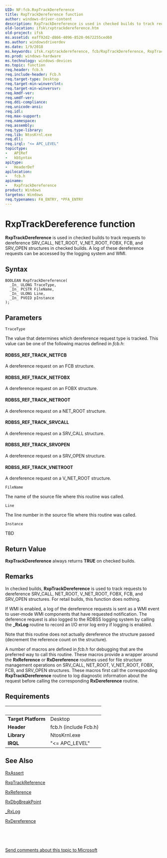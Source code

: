 ```yaml
---
UID: NF:fcb.RxpTrackDereference
title: RxpTrackDereference function
author: windows-driver-content
description: RxpTrackDereference is used in checked builds to track requests to dereference SRV_CALL, NET_ROOT, V_NET_ROOT, FOBX, FCB, and SRV_OPEN structures in checked builds. A log of these dereference requests can be accessed by the logging system and WMI.
old-location: ifsk\rxptrackdereference.htm
old-project: ifsk
ms.assetid: eaff92d2-d866-4096-8528-0672255ced60
ms.author: windowsdriverdev
ms.date: 1/9/2018
ms.keywords: ifsk.rxptrackdereference, fcb/RxpTrackDereference, RxpTrackDereference, rxref_60f3cce5-bd6b-47b9-a6cc-85b5ee027934.xml, RxpTrackDereference function [Installable File System Drivers]
ms.prod: windows-hardware
ms.technology: windows-devices
ms.topic: function
req.header: fcb.h
req.include-header: Fcb.h
req.target-type: Desktop
req.target-min-winverclnt: 
req.target-min-winversvr: 
req.kmdf-ver: 
req.umdf-ver: 
req.ddi-compliance: 
req.unicode-ansi: 
req.idl: 
req.max-support: 
req.namespace: 
req.assembly: 
req.type-library: 
req.lib: NtosKrnl.exe
req.dll: 
req.irql: "<= APC_LEVEL"
topictype:
-	APIRef
-	kbSyntax
apitype:
-	HeaderDef
apilocation:
-	fcb.h
apiname:
-	RxpTrackDereference
product: Windows
targetos: Windows
req.typenames: FA_ENTRY, *PFA_ENTRY
---
```



# RxpTrackDereference function
<b>RxpTrackDereference</b> is used in checked builds to track requests to dereference SRV_CALL, NET_ROOT, V_NET_ROOT, FOBX, FCB, and SRV_OPEN structures in checked builds. A log of these dereference requests can be accessed by the logging system and WMI.

## Syntax

````
BOOLEAN RxpTrackDereference(
  _In_ ULONG TraceType,
  _In_ PCSTR FileName,
  _In_ ULONG Line,
  _In_ PVOID pInstance
);
````

## Parameters

`TraceType`

The value that determines which dereference request type is tracked. This value can be one of the following macros defined in <i>fcb.h</i>:




#### RDBSS_REF_TRACK_NETFCB

A dereference request on an FCB structure.


#### RDBSS_REF_TRACK_NETFOBX

A dereference request on an FOBX structure.


#### RDBSS_REF_TRACK_NETROOT

A dereference request on a NET_ROOT structure.


#### RDBSS_REF_TRACK_SRVCALL

A dereference request on a SRV_CALL structure.


#### RDBSS_REF_TRACK_SRVOPEN

A dereference request on a SRV_OPEN structure.


#### RDBSS_REF_TRACK_VNETROOT

A dereference request on a V_NET_ROOT structure.

`FileName`

The name of the source file where this routine was called.

`Line`

The line number in the source file where this routine was called.

`Instance`

TBD


## Return Value

<b>RxpTrackDereference</b> always returns <b>TRUE</b> on checked builds.

## Remarks

In checked builds, <b>RxpTrackDereference</b> is used to track requests to dereference SRV_CALL, NET_ROOT, V_NET_ROOT, FOBX, FCB, and SRV_OPEN structures. For retail builds, this function does nothing.

If WMI is enabled, a log of the dereference requests is sent as a WMI event to user-mode WMI components that have requested notification. The deference request is also logged to the RDBSS logging system by calling the <b>_RxLog</b> routine to record an I/O error log entry if logging is enabled. 

Note that this routine does not actually dereference the structure passed (decrement the reference count on the structure).

A number of macros are defined in <i>fcb.h</i> for debugging that are the preferred way to call this routine. These macros provide a wrapper around the <b>RxReference</b> or <b>RxDereference</b> routines used for file structure management operations on SRV_CALL, NET_ROOT, V_NET_ROOT, FOBX, FCB, and SRV_OPEN structures. These macros first call the corresponding <b>RxpTrackDereference</b> routine to log diagnostic information about the request before calling the corresponding <b>RxDereference</b> routine.

## Requirements
| &nbsp; | &nbsp; |
| ---- |:---- |
| **Target Platform** | Desktop |
| **Header** | fcb.h (include Fcb.h) |
| **Library** | NtosKrnl.exe |
| **IRQL** | "<= APC_LEVEL" |

## See Also

<a href="https://msdn.microsoft.com/library/windows/hardware/ff553384">RxAssert</a>

<a href="..\fcb\nf-fcb-rxptrackreference.md">RxpTrackReference</a>

<a href="..\rxprocs\nf-rxprocs-rxreference.md">RxReference</a>

<a href="https://msdn.microsoft.com/library/windows/hardware/ff554385">RxDbgBreakPoint</a>

<a href="..\rxlog\nf-rxlog-_rxlog.md">_RxLog</a>

<a href="..\rxprocs\nf-rxprocs-rxdereference.md">RxDereference</a>

 

 

<a href="mailto:wsddocfb@microsoft.com?subject=Documentation%20feedback [ifsk\ifsk]:%20RxpTrackDereference function%20 RELEASE:%20(1/9/2018)&amp;body=%0A%0APRIVACY STATEMENT%0A%0AWe use your feedback to improve the documentation. We don't use your email address for any other purpose, and we'll remove your email address from our system after the issue that you're reporting is fixed. While we're working to fix this issue, we might send you an email message to ask for more info. Later, we might also send you an email message to let you know that we've addressed your feedback.%0A%0AFor more info about Microsoft's privacy policy, see http://privacy.microsoft.com/en-us/default.aspx." title="Send comments about this topic to Microsoft">Send comments about this topic to Microsoft</a>